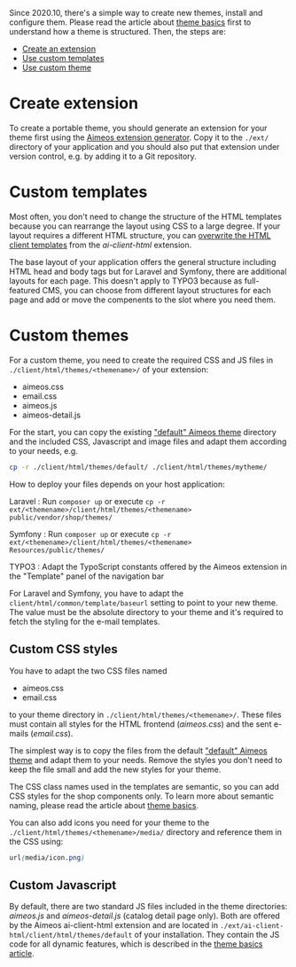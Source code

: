 Since 2020.10, there's a simple way to create new themes, install and configure them. Please read the article about [theme basics](theme-basics.md) first to understand how a theme is structured. Then, the steps are:

* [Create an extension](#create-theme-extension)
* [Use custom templates](#custom-templates)
* [Use custom theme](#custom-themes)

# Create extension

To create a portable theme, you should generate an extension for your theme first using the [Aimeos extension generator](https://aimeos.org/extensions). Copy it to the `./ext/` directory of your application and you should also put that extension under version control, e.g. by adding it to a Git repository.

# Custom templates

Most often, you don't need to change the structure of the HTML templates because you can rearrange the layout using CSS to a large degree. If your layout requires a different HTML structure, you can [overwrite the HTML client templates](overwrite-templates.md) from the *ai-client-html* extension.

The base layout of your application offers the general structure including HTML head and body tags but for Laravel and Symfony, there are additional layouts for each page. This doesn't apply to TYPO3 because as full-featured CMS, you can choose from different layout structures for each page and add or move the compenents to the slot where you need them.

# Custom themes

For a custom theme, you need to create the required CSS and JS files in `./client/html/themes/<themename>/` of your extension:

* aimeos.css
* email.css
* aimeos.js
* aimeos-detail.js

For the start, you can copy the existing ["default" Aimeos theme](https://github.com/aimeos/ai-client-html/tree/master/client/html/themes/default) directory and the included CSS, Javascript and image files and adapt them according to your needs, e.g.

```bash
cp -r ./client/html/themes/default/ ./client/html/themes/mytheme/
```

How to deploy your files depends on your host application:

Laravel
: Run `composer up` or execute `cp -r ext/<themename>/client/html/themes/<themename> public/vendor/shop/themes/`

Symfony
: Run `composer up` or execute `cp -r ext/<themename>/client/html/themes/<themename> Resources/public/themes/`

TYPO3
: Adapt the TypoScript constants offered by the Aimeos extension in the "Template" panel of the navigation bar

For Laravel and Symfony, you have to adapt the `client/html/common/template/baseurl` setting to point to your new theme. The value must be the absolute directory to your theme and it's required to fetch the styling for the e-mail templates.

## Custom CSS styles

You have to adapt the two CSS files named

* aimeos.css
* email.css

to your theme directory in `./client/html/themes/<themename>/`. These files must contain all styles for the HTML frontend (*aimeos.css*) and the sent e-mails (*email.css*).

The simplest way is to copy the files from the default ["default" Aimeos theme](https://github.com/aimeos/ai-client-html/tree/master/client/html/themes/default) and adapt them to your needs. Remove the styles you don't need to keep the file small and add the new styles for your theme.

The CSS class names used in the templates are semantic, so you can add CSS styles for the shop components only. To learn more about semantic naming, please read the article about [theme basics](theme-basics.md#cascading-style-sheets).

You can also add icons you need for your theme to the `./client/html/themes/<themename>/media/` directory and reference them in the CSS using:

```css
url(media/icon.png)
```

## Custom Javascript

By default, there are two standard JS files included in the theme directories: *aimeos.js* and *aimeos-detail.js* (catalog detail page only). Both are offered by the Aimeos ai-client-html extension and are located in `./ext/ai-client-html/client/html/themes/default` of your installation. They contain the JS code for all dynamic features, which is described in the [theme basics article](theme-basics.md#javacript).
